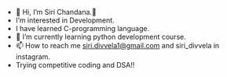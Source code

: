 - 👋 Hi, I’m Siri Chandana.👀
-  I’m interested in Development.
-  I have learned C-programming language.
- 🌱 I’m currently learning python development course.
- 📫 How to reach me siri.divvela1@gmail.com and siri_divvela in instagram.
- Trying competitive coding and DSA!!
<!---
07Siri17/07Siri17 is a ✨ special ✨ repository because its `README.md` (this file) appears on your GitHub profile.
You can click the Preview link to take a look at your changes.
--->
